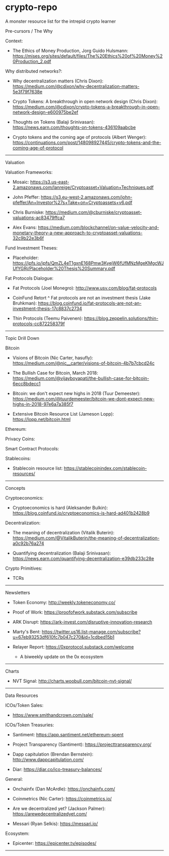 # crypto-repo
A monster resource list for the intrepid crypto learner

Pre-cursors / The Why

Context:

- The Ethics of Money Production,  Jorg Guido Hulsmann: https://mises.org/sites/default/files/The%20Ethics%20of%20Money%20Production_2.pdf

Why distributed networks?:

- Why decentralization matters (Chris Dixon): https://medium.com/@cdixon/why-decentralization-matters-5e3f79f7638e

- Crypto Tokens: A breakthrough in open network design (Chris Dixon): https://medium.com/@cdixon/crypto-tokens-a-breakthrough-in-open-network-design-e600975be2ef

- Thoughts on Tokens (Balaji Srinivasan): https://news.earn.com/thoughts-on-tokens-436109aabcbe

- Crypto tokens and the coming age of protocols (Albert Wenger): https://continuations.com/post/148098927445/crypto-tokens-and-the-coming-age-of-protocol



-------------------------

Valuation

Valuation Frameworks:

- Mosaic: https://s3.us-east-2.amazonaws.com/lanreige/Cryptoasset+Valuation+Techniques.pdf

- John Pfeffer: https://s3.eu-west-2.amazonaws.com/john-pfeffer/An+Investor%27s+Take+on+Cryptoassets+v6.pdf

- Chris Burniske: https://medium.com/@cburniske/cryptoasset-valuations-ac83479ffca7

- Alex Evans: https://medium.com/blockchannel/on-value-velocity-and-monetary-theory-a-new-approach-to-cryptoasset-valuations-32c9b22e3b6f


Fund Investment Theses:

- Placeholder: https://ipfs.io/ipfs/QmZL4eT1gxnE168Pmw3KyejW6fUfMNzMgeKMgcWJUfYGRj/Placeholder%20Thesis%20Summary.pdf

Fat Protocols Dialogue:

- Fat Protocols (Joel Monegro): http://www.usv.com/blog/fat-protocols

- CoinFund Retort ^ Fat protocols are not an investment thesis (Jake Bruhkman): https://blog.coinfund.io/fat-protocols-are-not-an-investment-thesis-17c8837c2734

- Thin Protocols (Teemu Paivenen): https://blog.zeppelin.solutions/thin-protocols-cc872258379f

--------------------------

Topic Drill Down

Bitcoin



- Visions of Bitcoin (Nic Carter, hasufly): https://medium.com/@nic__carter/visions-of-bitcoin-4b7b7cbcd24c

- The Bullish Case for Bitcoin, March 2018: https://medium.com/@vijayboyapati/the-bullish-case-for-bitcoin-6ecc8bdecc1

- Bitcoin: we don't expect new highs in 2018 (Tuur Demeester): https://medium.com/@tuurdemeester/bitcoin-we-dont-expect-new-highs-in-2018-97e6a7a385f7

- Extensive Bitcoin Resource List (Jameson Lopp): https://lopp.net/bitcoin.html


Ethereum:


Privacy Coins:


Smart Contract Protocols:


Stablecoins:

- Stablecoin resource list: https://stablecoinindex.com/stablecoin-resources/


--------------------

Concepts

Cryptoeconomics:

- Cryptoeconomics is hard (Aleksander Bulkin): https://blog.coinfund.io/cryptoeconomics-is-hard-ad401b2428b9


Decentralization:

- The meaning of decentralization (Vitalik Buterin): https://medium.com/@VitalikButerin/the-meaning-of-decentralization-a0c92b76a274

- Quantifying decentralization (Balaji Srinivasan): https://news.earn.com/quantifying-decentralization-e39db233c28e


Crypto Primitives:

- TCRs


--------------------------

Newsletters

- Token Economy: http://weekly.tokeneconomy.co/

- Proof of Work: https://proofofwork.substack.com/subscribe

- ARK Disrupt: https://ark-invest.com/disruptive-innovation-research

- Marty's Bent: https://twitter.us16.list-manage.com/subscribe?u=67eb93253df610fc7b047c270&id=1cdbed15b1

- Relayer Report: https://0xprotocol.substack.com/welcome
  - A biweekly update on the 0x ecosystem

----------------------------------

Charts

- NVT Signal: http://charts.woobull.com/bitcoin-nvt-signal/

----------------------------------

Data Resources

ICOs/Token Sales:

- https://www.smithandcrown.com/sale/

ICOs/Token Treasuries:

- Santiment: https://app.santiment.net/ethereum-spent

- Project Transparency (Santiment): https://projecttransparency.org/

- Dapp capitulation (Brendan Bernstein): http://www.dappcapitulation.com/

- Diar: https://diar.co/ico-treasury-balances/

General:

- Onchainfx (Dan McArdle): https://onchainfx.com/

- Coinmetrics (Nic Carter): https://coinmetrics.io/

- Are we decentralized yet? (Jackson Palmer): https://arewedecentralizedyet.com/

- Messari (Ryan Selkis): https://messari.io/

Ecosystem:

- Epicenter: https://epicenter.tv/episodes/

---------------------------------

